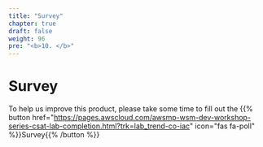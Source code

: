 ```yaml
---
title: "Survey"
chapter: true
draft: false
weight: 96
pre: "<b>10. </b>"
---
```


# Survey

To help us improve this product, please take some time to fill out the {{% button href="https://pages.awscloud.com/awsmp-wsm-dev-workshop-series-csat-lab-completion.html?trk=lab_trend-co-iac" icon="fas fa-poll" %}}Survey{{% /button %}}

